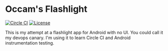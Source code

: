 # Occam's Flashlight

[![Circle CI](https://circleci.com/gh/epeterson320/flashlight.svg?style=shield)]()
[![License](https://img.shields.io/hexpm/l/plug.svg?maxAge=2592000)]()

This is my attempt at a flashlight app for Android with no UI. You could call
it my devops canary. I'm using it to learn Circle CI and Android
instrumentation testing.
